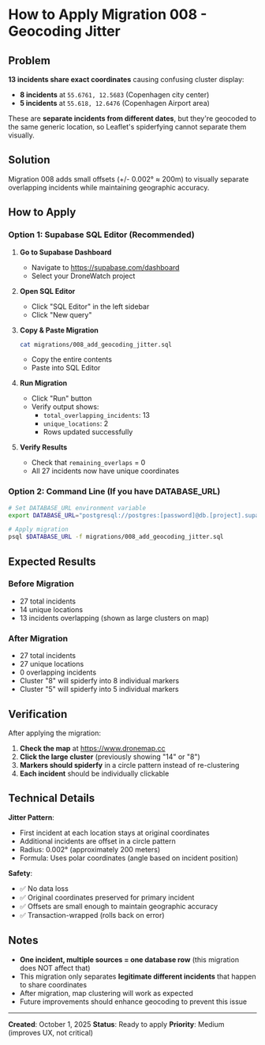 # How to Apply Migration 008 - Geocoding Jitter

## Problem

**13 incidents share exact coordinates** causing confusing cluster display:
- **8 incidents** at `55.6761, 12.5683` (Copenhagen city center)
- **5 incidents** at `55.618, 12.6476` (Copenhagen Airport area)

These are **separate incidents from different dates**, but they're geocoded to the same generic location, so Leaflet's spiderfying cannot separate them visually.

## Solution

Migration 008 adds small offsets (+/- 0.002° ≈ 200m) to visually separate overlapping incidents while maintaining geographic accuracy.

## How to Apply

### Option 1: Supabase SQL Editor (Recommended)

1. **Go to Supabase Dashboard**
   - Navigate to https://supabase.com/dashboard
   - Select your DroneWatch project

2. **Open SQL Editor**
   - Click "SQL Editor" in the left sidebar
   - Click "New query"

3. **Copy & Paste Migration**
   ```bash
   cat migrations/008_add_geocoding_jitter.sql
   ```
   - Copy the entire contents
   - Paste into SQL Editor

4. **Run Migration**
   - Click "Run" button
   - Verify output shows:
     - `total_overlapping_incidents`: 13
     - `unique_locations`: 2
     - Rows updated successfully

5. **Verify Results**
   - Check that `remaining_overlaps` = 0
   - All 27 incidents now have unique coordinates

### Option 2: Command Line (If you have DATABASE_URL)

```bash
# Set DATABASE_URL environment variable
export DATABASE_URL="postgresql://postgres:[password]@db.[project].supabase.co:6543/postgres"

# Apply migration
psql $DATABASE_URL -f migrations/008_add_geocoding_jitter.sql
```

## Expected Results

### Before Migration
- 27 total incidents
- 14 unique locations
- 13 incidents overlapping (shown as large clusters on map)

### After Migration
- 27 total incidents
- 27 unique locations
- 0 overlapping incidents
- Cluster "8" will spiderfy into 8 individual markers
- Cluster "5" will spiderfy into 5 individual markers

## Verification

After applying the migration:

1. **Check the map** at https://www.dronemap.cc
2. **Click the large cluster** (previously showing "14" or "8")
3. **Markers should spiderfy** in a circle pattern instead of re-clustering
4. **Each incident** should be individually clickable

## Technical Details

**Jitter Pattern**:
- First incident at each location stays at original coordinates
- Additional incidents are offset in a circle pattern
- Radius: 0.002° (approximately 200 meters)
- Formula: Uses polar coordinates (angle based on incident position)

**Safety**:
- ✅ No data loss
- ✅ Original coordinates preserved for primary incident
- ✅ Offsets are small enough to maintain geographic accuracy
- ✅ Transaction-wrapped (rolls back on error)

## Notes

- **One incident, multiple sources = one database row** (this migration does NOT affect that)
- This migration only separates **legitimate different incidents** that happen to share coordinates
- After migration, map clustering will work as expected
- Future improvements should enhance geocoding to prevent this issue

---

**Created**: October 1, 2025
**Status**: Ready to apply
**Priority**: Medium (improves UX, not critical)
